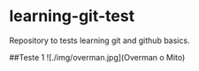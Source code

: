# learning-git-test
Repository to tests learning git and github basics.

##Teste 1
![./img/overman.jpg](Overman o Mito)